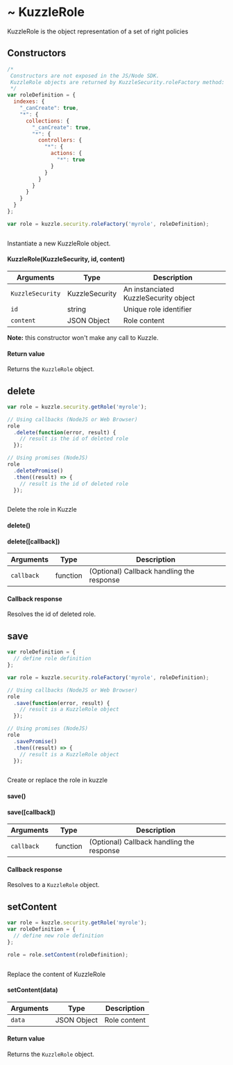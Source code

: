 # ~ KuzzleRole

KuzzleRole is the object representation of a set of right policies


## Constructors

```js
/*
 Constructors are not exposed in the JS/Node SDK.
 KuzzleRole objects are returned by KuzzleSecurity.roleFactory method:
 */
var roleDefinition = {
  indexes: {
    "_canCreate": true,
    "*": {
      collections: {
        "_canCreate": true,
        "*": {
          controllers: {
            "*": {
              actions: {
                "*": true
              }
            }
          }
        }
      }
    }
  }
};

var role = kuzzle.security.roleFactory('myrole', roleDefinition);
```

```java
```

Instantiate a new KuzzleRole object.

#### KuzzleRole(KuzzleSecurity, id, content)

| Arguments | Type | Description |
|---------------|---------|----------------------------------------|
| ``KuzzleSecurity`` | KuzzleSecurity | An instanciated KuzzleSecurity object |
| ``id`` | string | Unique role identifier |
| ``content`` | JSON Object | Role content |

**Note:**  this constructor won't make any call to Kuzzle.

#### Return value

Returns the `KuzzleRole` object.


## delete

```js
var role = kuzzle.security.getRole('myrole');

// Using callbacks (NodeJS or Web Browser)
role
  .delete(function(error, result) {
    // result is the id of deleted role
  });

// Using promises (NodeJS)
role
  .deletePromise()
  .then((result) => {
    // result is the id of deleted role
  });
```

```java
```

Delete the role in Kuzzle

#### delete()

#### delete([callback])

| Arguments | Type | Description |
|---------------|---------|----------------------------------------|
| ``callback`` | function | (Optional) Callback handling the response |

#### Callback response

Resolves the id of deleted role.


## save

```js
var roleDefinition = {
  // define role definition
};

var role = kuzzle.security.roleFactory('myrole', roleDefinition);

// Using callbacks (NodeJS or Web Browser)
role
  .save(function(error, result) {
    // result is a KuzzleRole object
  });

// Using promises (NodeJS)
role
  .savePromise()
  .then((result) => {
    // result is a KuzzleRole object
  });
```

```java
```

Create or replace the role in kuzzle

#### save()

#### save([callback])

| Arguments | Type | Description |
|---------------|---------|----------------------------------------|
| ``callback`` | function | (Optional) Callback handling the response |

#### Callback response

Resolves to a `KuzzleRole` object.


## setContent

```js
var role = kuzzle.security.getRole('myrole');
var roleDefinition = {
  // define new role definition
};

role = role.setContent(roleDefinition);
```

```java
```

Replace the content of KuzzleRole

#### setContent(data)

| Arguments | Type | Description |
|---------------|---------|----------------------------------------|
| ``data`` | JSON Object | Role content |

#### Return value

Returns the `KuzzleRole` object.

